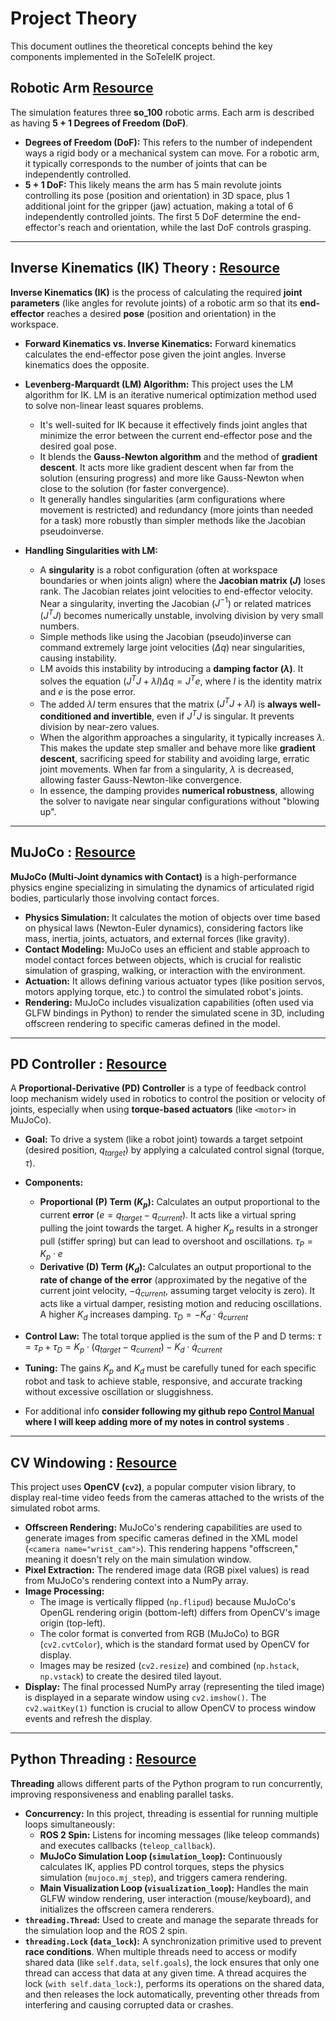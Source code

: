 
# Project Theory

This document outlines the theoretical concepts behind the key components implemented in the SoTeleIK project.

## Robotic Arm [Resource](https://youtu.be/P_PP76flZfw?si=uuJcPit-Vl1YqpIM)

The simulation features three **so_100** robotic arms. Each arm is described as having **5 + 1 Degrees of Freedom (DoF)**.

* **Degrees of Freedom (DoF):** This refers to the number of independent ways a rigid body or a mechanical system can move. For a robotic arm, it typically corresponds to the number of joints that can be independently controlled.
* **5 + 1 DoF:** This likely means the arm has 5 main revolute joints controlling its pose (position and orientation) in 3D space, plus 1 additional joint for the gripper (jaw) actuation, making a total of 6 independently controlled joints. The first 5 DoF determine the end-effector's reach and orientation, while the last DoF controls grasping.

---

## Inverse Kinematics (IK) Theory : [Resource](https://en.wikipedia.org/wiki/Levenberg%E2%80%93Marquardt_algorithm)
**Inverse Kinematics (IK)** is the process of calculating the required **joint parameters** (like angles for revolute joints) of a robotic arm so that its **end-effector** reaches a desired **pose** (position and orientation) in the workspace. 

* **Forward Kinematics vs. Inverse Kinematics:** Forward kinematics calculates the end-effector pose given the joint angles. Inverse kinematics does the opposite.
* **Levenberg-Marquardt (LM) Algorithm:** This project uses the LM algorithm for IK. LM is an iterative numerical optimization method used to solve non-linear least squares problems.
    * It's well-suited for IK because it effectively finds joint angles that minimize the error between the current end-effector pose and the desired goal pose.
    * It blends the **Gauss-Newton algorithm** and the method of **gradient descent**. It acts more like gradient descent when far from the solution (ensuring progress) and more like Gauss-Newton when close to the solution (for faster convergence).
    * It generally handles singularities (arm configurations where movement is restricted) and redundancy (more joints than needed for a task) more robustly than simpler methods like the Jacobian pseudoinverse.
    
* **Handling Singularities with LM:**
    * A **singularity** is a robot configuration (often at workspace boundaries or when joints align) where the **Jacobian matrix ($J$)** loses rank. The Jacobian relates joint velocities to end-effector velocity. Near a singularity, inverting the Jacobian ($J^{-1}$) or related matrices ($J^T J$) becomes numerically unstable, involving division by very small numbers.
    * Simple methods like using the Jacobian (pseudo)inverse can command extremely large joint velocities ($\Delta q$) near singularities, causing instability.
    * LM avoids this instability by introducing a **damping factor ($\lambda$)**. It solves the equation $(J^T J + \lambda I) \Delta q = J^T e$, where $I$ is the identity matrix and $e$ is the pose error.
    * The added $\lambda I$ term ensures that the matrix $(J^T J + \lambda I)$ is **always well-conditioned and invertible**, even if $J^T J$ is singular. It prevents division by near-zero values.
    * When the algorithm approaches a singularity, it typically increases $\lambda$. This makes the update step smaller and behave more like **gradient descent**, sacrificing speed for stability and avoiding large, erratic joint movements. When far from a singularity, $\lambda$ is decreased, allowing faster Gauss-Newton-like convergence.
    * In essence, the damping provides **numerical robustness**, allowing the solver to navigate near singular configurations without "blowing up".

---

## MuJoCo : [Resource](https://www.youtube.com/@pranavab)

**MuJoCo (Multi-Joint dynamics with Contact)** is a high-performance physics engine specializing in simulating the dynamics of articulated rigid bodies, particularly those involving contact forces.

* **Physics Simulation:** It calculates the motion of objects over time based on physical laws (Newton-Euler dynamics), considering factors like mass, inertia, joints, actuators, and external forces (like gravity).
* **Contact Modeling:** MuJoCo uses an efficient and stable approach to model contact forces between objects, which is crucial for realistic simulation of grasping, walking, or interaction with the environment.
* **Actuation:** It allows defining various actuator types (like position servos, motors applying torque, etc.) to control the simulated robot's joints.
* **Rendering:** MuJoCo includes visualization capabilities (often used via GLFW bindings in Python) to render the simulated scene in 3D, including offscreen rendering to specific cameras defined in the model.

---

## PD Controller : [Resource](https://www.youtube.com/channel/UCq0imsn84ShAe9PBOFnoIrg)

A **Proportional-Derivative (PD) Controller** is a type of feedback control loop mechanism widely used in robotics to control the position or velocity of joints, especially when using **torque-based actuators** (like `<motor>` in MuJoCo).

* **Goal:** To drive a system (like a robot joint) towards a target setpoint (desired position, $q_{target}$) by applying a calculated control signal (torque, $\tau$).
* **Components:**
    * **Proportional (P) Term ($K_p$):** Calculates an output proportional to the current **error** ($e = q_{target} - q_{current}$). It acts like a virtual spring pulling the joint towards the target. A higher $K_p$ results in a stronger pull (stiffer spring) but can lead to overshoot and oscillations.
        $\tau_P = K_p \cdot e$
    * **Derivative (D) Term ($K_d$):** Calculates an output proportional to the **rate of change of the error** (approximated by the negative of the current joint velocity, $-\dot{q}_{current}$, assuming target velocity is zero). It acts like a virtual damper, resisting motion and reducing oscillations. A higher $K_d$ increases damping.
        $\tau_D = -K_d \cdot \dot{q}_{current}$
* **Control Law:** The total torque applied is the sum of the P and D terms:
    $\tau = \tau_P + \tau_D = K_p \cdot (q_{target} - q_{current}) - K_d \cdot \dot{q}_{current}$
* **Tuning:** The gains $K_p$ and $K_d$ must be carefully tuned for each specific robot and task to achieve stable, responsive, and accurate tracking without excessive oscillation or sluggishness.

* For additional info **consider following my github repo [Control Manual](https://github.com/AkshayArjun/Control-Manual) where I will keep adding more of my notes in control systems** .
---

## CV Windowing : [Resource](https://opencv.org/)

This project uses **OpenCV (`cv2`)**, a popular computer vision library, to display real-time video feeds from the cameras attached to the wrists of the simulated robot arms.

* **Offscreen Rendering:** MuJoCo's rendering capabilities are used to generate images from specific cameras defined in the XML model (`<camera name="wrist_cam">`). This rendering happens "offscreen," meaning it doesn't rely on the main simulation window.
* **Pixel Extraction:** The rendered image data (RGB pixel values) is read from MuJoCo's rendering context into a NumPy array.
* **Image Processing:**
    * The image is vertically flipped (`np.flipud`) because MuJoCo's OpenGL rendering origin (bottom-left) differs from OpenCV's image origin (top-left).
    * The color format is converted from RGB (MuJoCo) to BGR (`cv2.cvtColor`), which is the standard format used by OpenCV for display.
    * Images may be resized (`cv2.resize`) and combined (`np.hstack`, `np.vstack`) to create the desired tiled layout.
* **Display:** The final processed NumPy array (representing the tiled image) is displayed in a separate window using `cv2.imshow()`. The `cv2.waitKey(1)` function is crucial to allow OpenCV to process window events and refresh the display.

---

## Python Threading : [Resource](https://www.geeksforgeeks.org/python/multithreading-python-set-1/)

**Threading** allows different parts of the Python program to run concurrently, improving responsiveness and enabling parallel tasks.

* **Concurrency:** In this project, threading is essential for running multiple loops simultaneously:
    * **ROS 2 Spin:** Listens for incoming messages (like teleop commands) and executes callbacks (`teleop_callback`).
    * **MuJoCo Simulation Loop (`simulation_loop`):** Continuously calculates IK, applies PD control torques, steps the physics simulation (`mujoco.mj_step`), and triggers camera rendering.
    * **Main Visualization Loop (`visualization_loop`):** Handles the main GLFW window rendering, user interaction (mouse/keyboard), and initializes the offscreen camera renderers.
* **`threading.Thread`:** Used to create and manage the separate threads for the simulation loop and the ROS 2 spin.
* **`threading.Lock` (`data_lock`):** A synchronization primitive used to prevent **race conditions**. When multiple threads need to access or modify shared data (like `self.data`, `self.goals`), the lock ensures that only one thread can access that data at any given time. A thread acquires the lock (`with self.data_lock:`), performs its operations on the shared data, and then releases the lock automatically, preventing other threads from interfering and causing corrupted data or crashes.